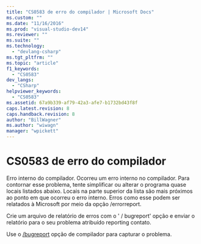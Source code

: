 ```yaml
---
title: "CS0583 de erro do compilador | Microsoft Docs"
ms.custom: ""
ms.date: "11/16/2016"
ms.prod: "visual-studio-dev14"
ms.reviewer: ""
ms.suite: ""
ms.technology: 
  - "devlang-csharp"
ms.tgt_pltfrm: ""
ms.topic: "article"
f1_keywords: 
  - "CS0583"
dev_langs: 
  - "CSharp"
helpviewer_keywords: 
  - "CS0583"
ms.assetid: 67a9b339-af79-42a3-afe7-b1732bd43f8f
caps.latest.revision: 8
caps.handback.revision: 8
author: "BillWagner"
ms.author: "wiwagn"
manager: "wpickett"
---
```

# CS0583 de erro do compilador
Erro interno do compilador. Ocorreu um erro interno no compilador. Para contornar esse problema, tente simplificar ou alterar o programa quase locais listados abaixo. Locais na parte superior da lista são mais próximos ao ponto em que ocorreu o erro interno. Erros como esse podem ser relatados à Microsoft por meio da opção \/errorreport.  
  
 Crie um arquivo de relatório de erros com o ' \/ bugreport' opção e enviar o relatório para o seu problema atribuído reporting contato.  
  
 Use o [\/bugreport](../../csharp/language-reference/compiler-options/bugreport-compiler-option.md) opção de compilador para capturar o problema.